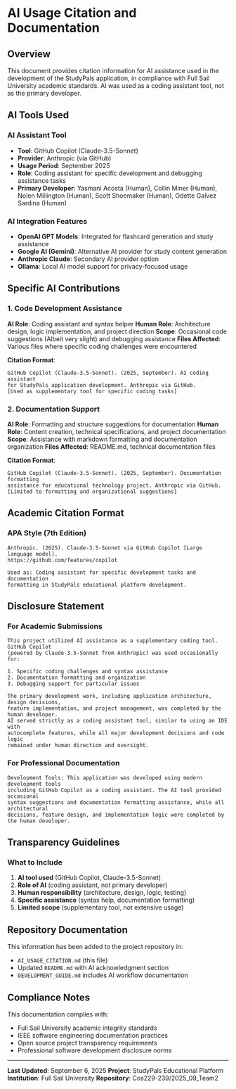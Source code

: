 # AI Usage Citation and Documentation

## Overview
This document provides citation information for AI assistance used in the development of the StudyPals application, in compliance with Full Sail University academic standards. AI was used as a coding assistant tool, not as the primary developer.

## AI Tools Used

### AI Assistant Tool
- **Tool**: GitHub Copilot (Claude-3.5-Sonnet)
- **Provider**: Anthropic (via GitHub)
- **Usage Period**: September 2025
- **Role**: Coding assistant for specific development and debugging assistance tasks
- **Primary Developer**: Yasmani Acosta (Human), Collin Miner (Human), Nolen Millington (Human), Scott Shoemaker (Human), Odette Galvez Sardina (Human)

### AI Integration Features
- **OpenAI GPT Models**: Integrated for flashcard generation and study assistance
- **Google AI (Gemini)**: Alternative AI provider for study content generation
- **Anthropic Claude**: Secondary AI provider option
- **Ollama**: Local AI model support for privacy-focused usage

## Specific AI Contributions

### 1. Code Development Assistance
**AI Role**: Coding assistant and syntax helper
**Human Role**: Architecture design, logic implementation, and project direction
**Scope**: Occasional code suggestions (Albeit very slight) and debugging assistance
**Files Affected**: Various files where specific coding challenges were encountered

**Citation Format**:
```
GitHub Copilot (Claude-3.5-Sonnet). (2025, September). AI coding assistant 
for StudyPals application development. Anthropic via GitHub. 
[Used as supplementary tool for specific coding tasks]
```

### 2. Documentation Support
**AI Role**: Formatting and structure suggestions for documentation
**Human Role**: Content creation, technical specifications, and project documentation
**Scope**: Assistance with markdown formatting and documentation organization
**Files Affected**: README.md, technical documentation files

**Citation Format**:
```
GitHub Copilot (Claude-3.5-Sonnet). (2025, September). Documentation formatting 
assistance for educational technology project. Anthropic via GitHub.
[Limited to formatting and organizational suggestions]
```

## Academic Citation Format

### APA Style (7th Edition)
```
Anthropic. (2025). Claude-3.5-Sonnet via GitHub Copilot [Large language model]. 
https://github.com/features/copilot

Used as: Coding assistant for specific development tasks and documentation 
formatting in StudyPals educational platform development.
```

## Disclosure Statement

### For Academic Submissions
```
This project utilized AI assistance as a supplementary coding tool. GitHub Copilot 
(powered by Claude-3.5-Sonnet from Anthropic) was used occasionally for:

1. Specific coding challenges and syntax assistance
2. Documentation formatting and organization
3. Debugging support for particular issues

The primary development work, including application architecture, design decisions, 
feature implementation, and project management, was completed by the human developer. 
AI served strictly as a coding assistant tool, similar to using an IDE with 
autocomplete features, while all major development decisions and code logic 
remained under human direction and oversight.
```

### For Professional Documentation
```
Development Tools: This application was developed using modern development tools 
including GitHub Copilot as a coding assistant. The AI tool provided occasional 
syntax suggestions and documentation formatting assistance, while all architectural 
decisions, feature design, and implementation logic were completed by the human developer.
```

## Transparency Guidelines

### What to Include
1. **AI tool used** (GitHub Copilot, Claude-3.5-Sonnet)
2. **Role of AI** (coding assistant, not primary developer)
3. **Human responsibility** (architecture, design, logic, testing)
4. **Specific assistance** (syntax help, documentation formatting)
5. **Limited scope** (supplementary tool, not extensive usage)


## Repository Documentation

This information has been added to the project repository in:
- `AI_USAGE_CITATION.md` (this file)
- Updated `README.md` with AI acknowledgment section
- `DEVELOPMENT_GUIDE.md` includes AI workflow documentation

## Compliance Notes

This documentation complies with:
- Full Sail University academic integrity standards
- IEEE software engineering documentation practices
- Open source project transparency requirements
- Professional software development disclosure norms

---

**Last Updated**: September 6, 2025
**Project**: StudyPals Educational Platform
**Institution**: Full Sail University
**Repository**: Cos229-239/2025_09_Team2
